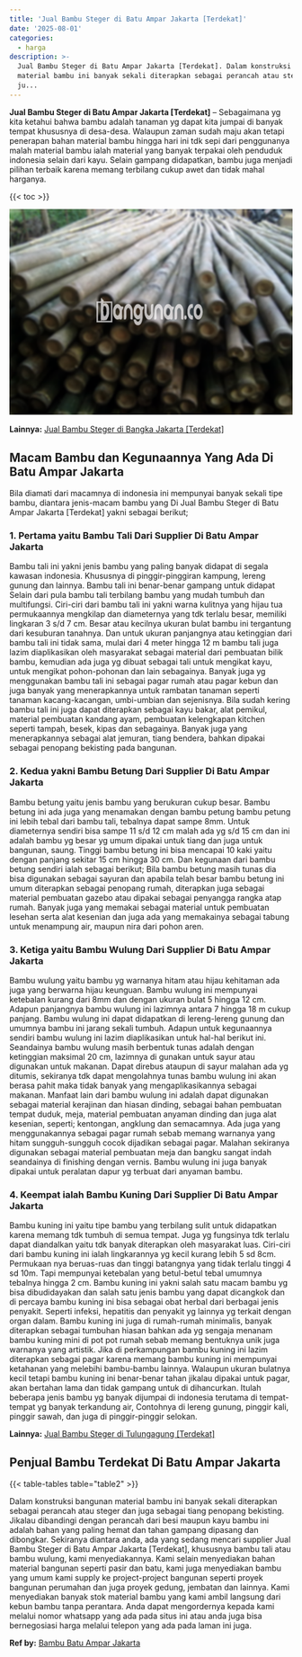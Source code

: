 ```yaml
---
title: 'Jual Bambu Steger di Batu Ampar Jakarta [Terdekat]'
date: '2025-08-01'
categories:
  - harga
description: >-
  Jual Bambu Steger di Batu Ampar Jakarta [Terdekat]. Dalam konstruksi bangunan
  material bambu ini banyak sekali diterapkan sebagai perancah atau steger dan
  ju...
---
```


**Jual Bambu Steger di Batu Ampar Jakarta \[Terdekat\]** – Sebagaimana yg kita ketahui bahwa bambu adalah tanaman yg dapat kita jumpai di banyak tempat khususnya di desa-desa. Walaupun zaman sudah maju akan tetapi penerapan bahan material bambu hingga hari ini tdk sepi dari penggunanya malah material bambu ialah material yang banyak terpakai oleh penduduk indonesia selain dari kayu. Selain gampang didapatkan, bambu juga menjadi pilihan terbaik karena memang terbilang cukup awet dan tidak mahal harganya.

{{< toc >}}

![Jual Bambu Steger di Batu Ampar Jakarta [Terdekat]](/images/jual-bambu-tali-34.png)

**Lainnya:** [Jual Bambu Steger di Bangka Jakarta \[Terdekat\]](https://bambu.bangunan.co/jual-bambu-steger-di-bangka-jakarta-terdekat/)

## Macam Bambu dan Kegunaannya Yang Ada Di Batu Ampar Jakarta

Bila diamati dari macamnya di indonesia ini mempunyai banyak sekali tipe bambu, diantara jenis-macam bambu yang Di Jual Bambu Steger di Batu Ampar Jakarta \[Terdekat\] yakni sebagai berikut;

### 1\. Pertama yaitu Bambu Tali Dari Supplier Di Batu Ampar Jakarta

Bambu tali ini yakni jenis bambu yang paling banyak didapat di segala kawasan indonesia. Khususnya di pinggir-pinggiran kampung, lereng gunung dan lainnya. Bambu tali ini benar-benar gampang untuk didapat Selain dari pula bambu tali terbilang bambu yang mudah tumbuh dan multifungsi. Ciri-ciri dari bambu tali ini yakni warna kulitnya yang hijau tua permukaannya mengkilap dan diameternya yang tdk terlalu besar, memiliki lingkaran 3 s/d 7 cm. Besar atau kecilnya ukuran bulat bambu ini tergantung dari kesuburan tanahnya. Dan untuk ukuran panjangnya atau ketinggian dari bambu tali ini tidak sama, mulai dari 4 meter hingga 12 m bambu tali juga lazim diaplikasikan oleh masyarakat sebagai material dari pembuatan bilik bambu, kemudian ada juga yg dibuat sebagai tali untuk mengikat kayu, untuk mengikat pohon-pohonan dan lain sebagainya. Banyak juga yg menggunakan bambu tali ini sebagai pagar rumah atau pagar kebun dan juga banyak yang menerapkannya untuk rambatan tanaman seperti tanaman kacang-kacangan, umbi-umbian dan sejenisnya. Bila sudah kering bambu tali ini juga dapat diterapkan sebagai kayu bakar, alat pemikul, material pembuatan kandang ayam, pembuatan kelengkapan kitchen seperti tampah, besek, kipas dan sebagainya. Banyak juga yang menerapkannya sebagai alat jemuran, tiang bendera, bahkan dipakai sebagai penopang bekisting pada bangunan.

### 2\. Kedua yakni Bambu Betung Dari Supplier Di Batu Ampar Jakarta

Bambu betung yaitu jenis bambu yang berukuran cukup besar. Bambu betung ini ada juga yang menamakan dengan bambu petung bambu petung ini lebih tebal dari bambu tali, tebalnya dapat sampe 8mm. Untuk diameternya sendiri bisa sampe 11 s/d 12 cm malah ada yg s/d 15 cm dan ini adalah bambu yg besar yg umum dipakai untuk tiang dan juga untuk bangunan, saung. Tinggi bambu betung ini bisa mencapai 10 kaki yaitu dengan panjang sekitar 15 cm hingga 30 cm. Dan kegunaan dari bambu betung sendiri ialah sebagai berikut; Bila bambu betung masih tunas dia bisa digunakan sebagai sayuran dan apabila telah besar bambu betung ini umum diterapkan sebagai penopang rumah, diterapkan juga sebagai material pembuatan gazebo atau dipakai sebagai penyangga rangka atap rumah. Banyak juga yang memakai sebagai material untuk pembuatan lesehan serta alat kesenian dan juga ada yang memakainya sebagai tabung untuk menampung air, maupun nira dari pohon aren.

### 3\. Ketiga yaitu Bambu Wulung Dari Supplier Di Batu Ampar Jakarta

Bambu wulung yaitu bambu yg warnanya hitam atau hijau kehitaman ada juga yang berwarna hijau keunguan. Bambu wulung ini mempunyai ketebalan kurang dari 8mm dan dengan ukuran bulat 5 hingga 12 cm. Adapun panjangnya bambu wulung ini lazimnya antara 7 hingga 18 m cukup panjang. Bambu wulung ini dapat didapatkan di lereng-lereng gunung dan umumnya bambu ini jarang sekali tumbuh. Adapun untuk kegunaannya sendiri bambu wulung ini lazim diaplikasikan untuk hal-hal berikut ini. Seandainya bambu wulung masih berbentuk tunas adalah dengan ketinggian maksimal 20 cm, lazimnya di gunakan untuk sayur atau digunakan untuk makanan. Dapat direbus ataupun di sayur malahan ada yg ditumis, sekiranya tdk dapat mengolahnya tunas bambu wulung ini akan berasa pahit maka tidak banyak yang mengaplikasikannya sebagai makanan. Manfaat lain dari bambu wulung ini adalah dapat digunakan sebagai material kerajinan dan hiasan dinding, sebagai bahan pembuatan tempat duduk, meja, material pembuatan anyaman dinding dan juga alat kesenian, seperti; kentongan, angklung dan semacamnya. Ada juga yang menggunakannya sebagai pagar rumah sebab memang warnanya yang hitam sungguh-sungguh cocok dijadikan sebagai pagar. Malahan sekiranya digunakan sebagai material pembuatan meja dan bangku sangat indah seandainya di finishing dengan vernis. Bambu wulung ini juga banyak dipakai untuk peralatan dapur yg terbuat dari anyaman bambu.

### 4\. Keempat ialah Bambu Kuning Dari Supplier Di Batu Ampar Jakarta

Bambu kuning ini yaitu tipe bambu yang terbilang sulit untuk didapatkan karena memang tdk tumbuh di semua tempat. Juga yg fungsinya tdk terlalu dapat diandalkan yaitu tdk banyak diterapkan oleh masyarakat luas. Ciri-ciri dari bambu kuning ini ialah lingkarannya yg kecil kurang lebih 5 sd 8cm. Permukaan nya beruas-ruas dan tinggi batangnya yang tidak terlalu tinggi 4 sd 10m. Tapi mempunyai ketebalan yang betul-betul tebal umumnya tebalnya hingga 2 cm. Bambu kuning ini yakni salah satu macam bambu yg bisa dibudidayakan dan salah satu jenis bambu yang dapat dicangkok dan di percaya bambu kuning ini bisa sebagai obat herbal dari berbagai jenis penyakit. Seperti infeksi, hepatitis dan penyakit yg lainnya yg terkait dengan organ dalam. Bambu kuning ini juga di rumah-rumah minimalis, banyak diterapkan sebagai tumbuhan hiasan bahkan ada yg sengaja menanam bambu kuning mini di pot pot rumah sebab memang bentuknya unik juga warnanya yang artistik. Jika di perkampungan bambu kuning ini lazim diterapkan sebagai pagar karena memang bambu kuning ini mempunyai ketahanan yang melebihi bambu-bambu lainnya. Walaupun ukuran bulatnya kecil tetapi bambu kuning ini benar-benar tahan jikalau dipakai untuk pagar, akan bertahan lama dan tidak gampang untuk di dihancurkan. Itulah beberapa jenis bambu yg banyak dijumpai di indonesia terutama di tempat-tempat yg banyak terkandung air, Contohnya di lereng gunung, pinggir kali, pinggir sawah, dan juga di pinggir-pinggir selokan.

**Lainnya:** [Jual Bambu Steger di Tulungagung \[Terdekat\]](https://bambu.bangunan.co/jual-bambu-steger-di-tulungagung-terdekat/)

## Penjual Bambu Terdekat Di Batu Ampar Jakarta

{{< table-tables table="table2" >}}

Dalam konstruksi bangunan material bambu ini banyak sekali diterapkan sebagai perancah atau steger dan juga sebagai tiang penopang bekisting. Jikalau dibandingi dengan perancah dari besi maupun kayu bambu ini adalah bahan yang paling hemat dan tahan gampang dipasang dan dibongkar. Sekiranya diantara anda, ada yang sedang mencari supplier Jual Bambu Steger di Batu Ampar Jakarta \[Terdekat\], khususnya bambu tali atau bambu wulung, kami menyediakannya. Kami selain menyediakan bahan material bangunan seperti pasir dan batu, kami juga menyediakan bambu yang umum kami supply ke project-project bangunan seperti proyek bangunan perumahan dan juga proyek gedung, jembatan dan lainnya. Kami menyediakan banyak stok material bambu yang kami ambil langsung dari kebun bambu tanpa perantara. Anda dapat mengordernya kepada kami melalui nomor whatsapp yang ada pada situs ini atau anda juga bisa bernegosiasi harga melalui telepon yang ada pada laman ini juga.

**Ref by:** [Bambu Batu Ampar Jakarta](https://id.wikipedia.org/wiki/Bambu)
